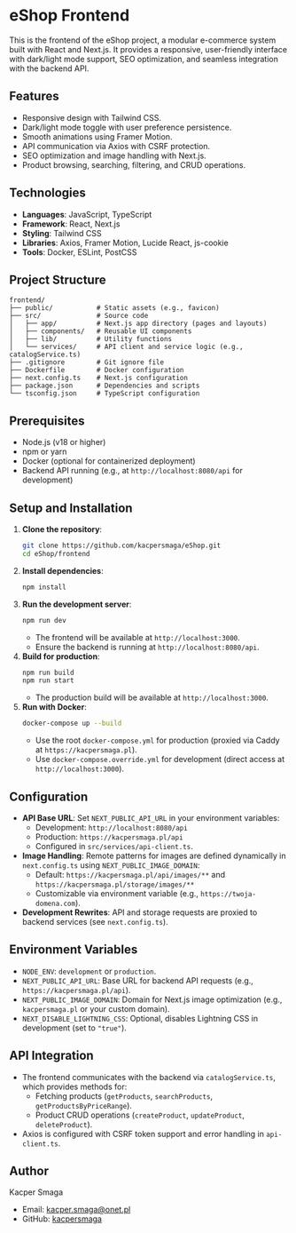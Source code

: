 # eShop Frontend

This is the frontend of the eShop project, a modular e-commerce system built with React and Next.js. It provides a responsive, user-friendly interface with dark/light mode support, SEO optimization, and seamless integration with the backend API.

## Features
- Responsive design with Tailwind CSS.
- Dark/light mode toggle with user preference persistence.
- Smooth animations using Framer Motion.
- API communication via Axios with CSRF protection.
- SEO optimization and image handling with Next.js.
- Product browsing, searching, filtering, and CRUD operations.

## Technologies
- **Languages**: JavaScript, TypeScript
- **Framework**: React, Next.js
- **Styling**: Tailwind CSS
- **Libraries**: Axios, Framer Motion, Lucide React, js-cookie
- **Tools**: Docker, ESLint, PostCSS

## Project Structure
```
frontend/
├── public/           # Static assets (e.g., favicon)
├── src/              # Source code
│   ├── app/          # Next.js app directory (pages and layouts)
│   ├── components/   # Reusable UI components
│   ├── lib/          # Utility functions
│   └── services/     # API client and service logic (e.g., catalogService.ts)
├── .gitignore        # Git ignore file
├── Dockerfile        # Docker configuration
├── next.config.ts    # Next.js configuration
├── package.json      # Dependencies and scripts
└── tsconfig.json     # TypeScript configuration
```

## Prerequisites
- Node.js (v18 or higher)
- npm or yarn
- Docker (optional for containerized deployment)
- Backend API running (e.g., at `http://localhost:8080/api` for development)

## Setup and Installation
1. **Clone the repository**:
   ```bash
   git clone https://github.com/kacpersmaga/eShop.git
   cd eShop/frontend
   ```
2. **Install dependencies**:
   ```bash
   npm install
   ```
3. **Run the development server**:
   ```bash
   npm run dev
   ```
   - The frontend will be available at `http://localhost:3000`.
   - Ensure the backend is running at `http://localhost:8080/api`.
4. **Build for production**:
   ```bash
   npm run build
   npm run start
   ```
   - The production build will be available at `http://localhost:3000`.
5. **Run with Docker**:
   ```bash
   docker-compose up --build
   ```
   - Use the root `docker-compose.yml` for production (proxied via Caddy at `https://kacpersmaga.pl`).
   - Use `docker-compose.override.yml` for development (direct access at `http://localhost:3000`).

## Configuration
- **API Base URL**: Set `NEXT_PUBLIC_API_URL` in your environment variables:
  - Development: `http://localhost:8080/api`
  - Production: `https://kacpersmaga.pl/api`
  - Configured in `src/services/api-client.ts`.
- **Image Handling**: Remote patterns for images are defined dynamically in `next.config.ts` using `NEXT_PUBLIC_IMAGE_DOMAIN`:
  - Default: `https://kacpersmaga.pl/api/images/**` and `https://kacpersmaga.pl/storage/images/**`
  - Customizable via environment variable (e.g., `https://twoja-domena.com`).
- **Development Rewrites**: API and storage requests are proxied to backend services (see `next.config.ts`).

## Environment Variables
- `NODE_ENV`: `development` or `production`.
- `NEXT_PUBLIC_API_URL`: Base URL for backend API requests (e.g., `https://kacpersmaga.pl/api`).
- `NEXT_PUBLIC_IMAGE_DOMAIN`: Domain for Next.js image optimization (e.g., `kacpersmaga.pl` or your custom domain).
- `NEXT_DISABLE_LIGHTNING_CSS`: Optional, disables Lightning CSS in development (set to `"true"`).

## API Integration
- The frontend communicates with the backend via `catalogService.ts`, which provides methods for:
  - Fetching products (`getProducts`, `searchProducts`, `getProductsByPriceRange`).
  - Product CRUD operations (`createProduct`, `updateProduct`, `deleteProduct`).
- Axios is configured with CSRF token support and error handling in `api-client.ts`.

## Author
Kacper Smaga  
- Email: kacper.smaga@onet.pl  
- GitHub: [kacpersmaga](https://github.com/kacpersmaga)